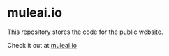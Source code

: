 # muleai.io

This repository stores the code for the public website.

Check it out at [muleai.io](https://muleai.io)
